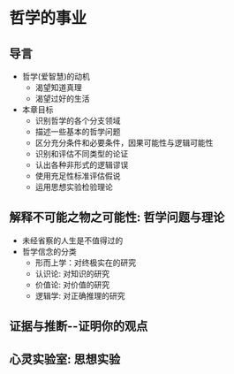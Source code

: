 # 哲学的事业
## 导言
- 哲学(爱智慧)的动机
    - 渴望知道真理
    - 渴望过好的生活
- 本章目标
    - 识别哲学的各个分支领域
    - 描述一些基本的哲学问题
    - 区分充分条件和必要条件，因果可能性与逻辑可能性
    - 识别和评估不同类型的论证
    - 认出各种非形式的逻辑谬误
    - 使用充足性标准评估假说
    - 运用思想实验检验理论
## 解释不可能之物之可能性: 哲学问题与理论
- 未经省察的人生是不值得过的
- 哲学信念的分类
    - 形而上学：对终极实在的研究
    - 认识论: 对知识的研究
    - 价值论: 对价值的研究
    - 逻辑学: 对正确推理的研究
## 证据与推断--证明你的观点
## 心灵实验室: 思想实验
